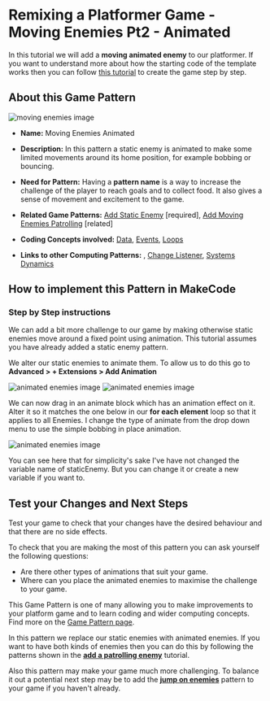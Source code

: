 # Remixing a Platformer Game - Moving Enemies Pt2 - Animated

In this tutorial we will add a **moving animated enemy** to our platformer.
If you want to understand more about how the starting code of the template works then you can follow [this tutorial](https://arcade.makecode.com/beta#tutorial:https://github.com/mickfuzz/makecode-platformer-101)
 to create the game step by step.

## About this Game Pattern

![ moving enemies image](https://raw.githubusercontent.com/mickfuzz/makecode-platformer-101/master/images/patterns/gameMechanics_moving_enemies.jpg)

* **Name:** Moving Enemies Animated

* **Description:** In this pattern a static enemy is animated to make some limited movements around its home position, for example bobbing or bouncing.

* **Need for Pattern:** Having a **pattern name** is a way to increase the challenge of the player to reach goals and to collect food.
It also gives a sense of movement and excitement to the game.

* **Related Game Patterns:** [Add Static Enemy](addStaticEnemy) [required], [Add Moving Enemies Patrolling](movingEnemiesPatrolling) [related]

* **Coding Concepts involved:** [Data](learningDimensions#data), [Events](learningDimensions#events), [Loops](learningDimensions#events)

* **Links to other Computing Patterns:** , [Change Listener](learningDimensions#change-listener), [Systems Dynamics](learningDimensions#systems-dynamics)  

## How to implement this Pattern in MakeCode

### Step by Step instructions

We can add a bit more challenge to our game by making otherwise static enemies move around a fixed point using animation. 
This tutorial assumes you have already added a static enemy pattern. 

We alter our static enemies to animate them. To allow us to do this  go to  **Advanced > + Extensions > Add Animation**

![animated enemies image](https://raw.githubusercontent.com/mickfuzz/makecode-platformer-101/master/images/animatedEnemies1.png)
![animated enemies image](https://raw.githubusercontent.com/mickfuzz/makecode-platformer-101/master/images/animatedEnemies2.png)

We can now drag in an animate block which has an animation effect on it. Alter it so it matches the one below in our 
**for each element** loop so that it applies to all Enemies. I change the type of animate from the drop down menu to use the 
simple bobbing in place animation.

![animated enemies image](https://raw.githubusercontent.com/mickfuzz/makecode-platformer-101/master/images/animatedEnemies3.png)

You can see here that for simplicity's sake I've have not changed the variable name of staticEnemy. But you can change it or create a 
new variable if you want to. 

## Test your Changes and Next Steps

Test your game to check that your changes have the desired behaviour and that there are no side effects.

To check that you are making the most of this pattern you can ask yourself the following questions:

* Are there other types of animations that suit your game. 
* Where can you place the animated enemies to maximise the challenge to your game.

This Game Pattern is one of many allowing you to make improvements to your platform game and to learn coding and wider computing concepts.
Find more on the [Game Pattern page](gamePatterns.md).

In this pattern we replace our static enemies with animated enemies. If you want to have both kinds of enemies then you can do this
by following the patterns shown in the **[add a patrolling enemy](movingEnemiesPatrolling)** tutorial. 

Also this pattern may make your game much more challenging. To balance it out a potential next step may be to
add the **[jump on enemies](jumpOnEnemies)** pattern to your game if you haven't already.
